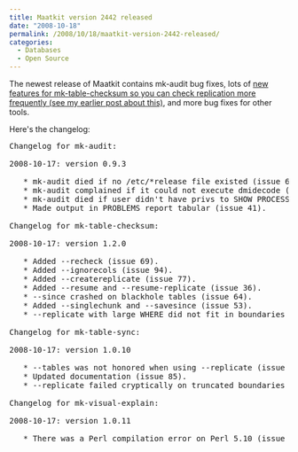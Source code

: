 ```yaml
---
title: Maatkit version 2442 released
date: "2008-10-18"
permalink: /2008/10/18/maatkit-version-2442-released/
categories:
  - Databases
  - Open Source
---
```


The newest release of Maatkit contains mk-audit bug fixes, lots of [new features for mk-table-checksum so you can check replication more frequently (see my earlier post about this)][1], and more bug fixes for other tools.

<!--more-->

Here's the changelog:

<pre>Changelog for mk-audit:

2008-10-17: version 0.9.3

   * mk-audit died if no /etc/*release file existed (issue 62).
   * mk-audit complained if it could not execute dmidecode (issue 62).
   * mk-audit died if user didn't have privs to SHOW PROCESSLIST (issue 60).
   * Made output in PROBLEMS report tabular (issue 41).

Changelog for mk-table-checksum:

2008-10-17: version 1.2.0

   * Added --recheck (issue 69).
   * Added --ignorecols (issue 94).
   * Added --createreplicate (issue 77).
   * Added --resume and --resume-replicate (issue 36).
   * --since crashed on blackhole tables (issue 64).
   * Added --singlechunk and --savesince (issue 53).
   * --replicate with large WHERE did not fit in boundaries column (issue 81).

Changelog for mk-table-sync:

2008-10-17: version 1.0.10

   * --tables was not honored when using --replicate (issue 79).
   * Updated documentation (issue 85).
   * --replicate failed cryptically on truncated boundaries column (issue 81).

Changelog for mk-visual-explain:

2008-10-17: version 1.0.11

   * There was a Perl compilation error on Perl 5.10 (issue 90).
</pre>

 [1]: http://www.xaprb.com/blog/2008/10/04/how-to-check-mysql-replication-integrity-continually/
